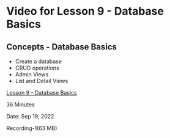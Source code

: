 # Video for Lesson 9 - Database Basics

## Concepts - Database Basics

* Create a database
* CRUD operations
* Admin Views
* List and Detail Views


[Lesson 9 - Database Basics](https://unco.zoom.us/rec/share/0G4SpcnWOickTqN-Y0drRgfkVro12sfC0Z1sm4fOVAnEk0q4tvnNnPdYY_4ehVA.0KiDmTibDtSElQiG)


36 Minutes

Date: Sep 19, 2022 

Recording-1(63 MB)

